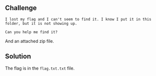 ## Challenge

```
I lost my flag and I can't seem to find it. I know I put it in this folder, but it is not showing up.

Can you help me find it?
```
And an attached zip file.

## Solution

The flag is in the `flag.txt.txt` file.
